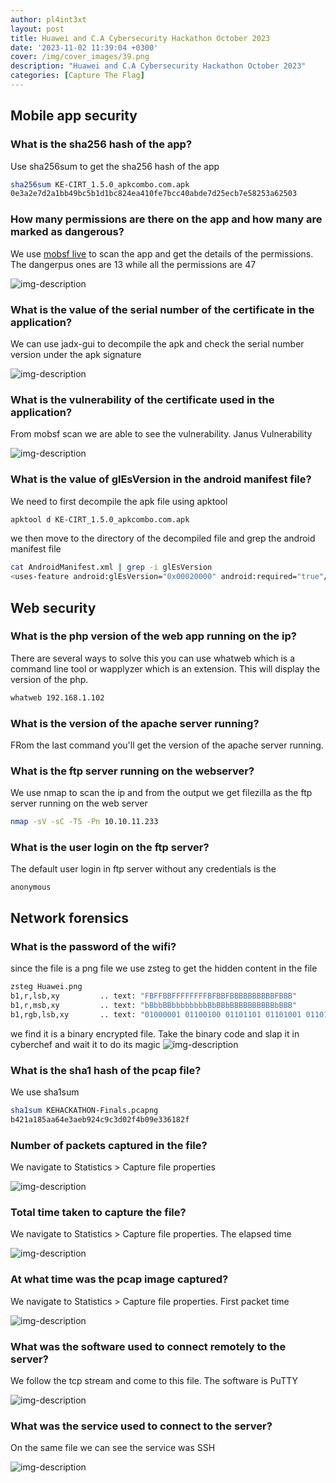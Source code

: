 ```yaml
---
author: pl4int3xt
layout: post
title: Huawei and C.A Cybersecurity Hackathon October 2023
date: '2023-11-02 11:39:04 +0300'
cover: /img/cover_images/39.png
description: "Huawei and C.A Cybersecurity Hackathon October 2023"
categories: [Capture The Flag]
---
```


## Mobile app security
### What is the sha256 hash of the app?
Use sha256sum to get the sha256 hash of the app
```bash
sha256sum KE-CIRT_1.5.0_apkcombo.com.apk
0e3a2e7d2a1bb49bc5b1d1bc824ea410fe7bcc40abde7d25ecb7e58253a62503
```
### How many permissions are there on the app and how many are marked as dangerous?
We use [mobsf live](https://mobsf.live/) to scan the app and get the details of the permissions. The dangerpus ones are 13 while all the permissions are 47

![img-description](/img/huwei-ca-hackathon/7.png)

### What is the value of the serial number of the certificate in the application?
We can use jadx-gui to decompile the apk and check the serial number version under the apk signature

![img-description](/img/huwei-ca-hackathon/5.png)

### What is the vulnerability of the certificate used in the application?
From mobsf scan we are able to see the vulnerability. Janus Vulnerability

![img-description](/img/huwei-ca-hackathon/6.png)
### What is the value of glEsVersion in the android manifest file?
We need to first decompile the apk file using apktool
```bash
apktool d KE-CIRT_1.5.0_apkcombo.com.apk
```
we then move to the directory of the decompiled file and grep the android manifest file
```bash
cat AndroidManifest.xml | grep -i glEsVersion
<uses-feature android:glEsVersion="0x00020000" android:required="true"/>
```
## Web security
### What is the php version of the web app running on the ip?
There are several ways to solve this you can use whatweb which is a command line tool or wapplyzer which is an extension. This will display the version of the php.
```bash
whatweb 192.168.1.102
```
### What is the version of the apache server running?
FRom the last command you'll get the version of the apache server running.
### What is the ftp server running on the webserver?
We use nmap to scan the ip and from the output we get filezilla as the ftp server running on the web server
```bash
nmap -sV -sC -T5 -Pn 10.10.11.233
```
### What is the user login on the ftp server?
The default user login in ftp server without any credentials is the 
```
anonymous
```
## Network forensics
### What is the password of the wifi?
since the file is a png file we use zsteg to get the hidden content in the file
```bash
zsteg Huawei.png
b1,r,lsb,xy         .. text: "FBFFBBFFFFFFFFBFBBFBBBBBBBBBBFBBB"
b1,r,msb,xy         .. text: "bBbbBBbbbbbbbbBbBBbBBBBBBBBBBbBBB"
b1,rgb,lsb,xy       .. text: "01000001 01100100 01101101 01101001 01101110 01000000 01000000 00110010 00110000 00110011 00110000 "
```
we find it is a binary encrypted file. Take the binary code and slap it in cyberchef and wait it to do its magic
![img-description](/img/huwei-ca-hackathon/3.png)

### What is the sha1 hash of the pcap file?
We use sha1sum
```bash
sha1sum KEHACKATHON-Finals.pcapng
b421a185aa64e3aeb924c9c3d02f4b09e336182f
```
### Number of packets captured in the file?
We navigate to Statistics > Capture file properties

![img-description](/img/huwei-ca-hackathon/4.png)

### Total time taken to capture the file?
We navigate to Statistics > Capture file properties. The elapsed time

![img-description](/img/huwei-ca-hackathon/2.png)

### At what time was the pcap image captured?
We navigate to Statistics > Capture file properties. First packet time 

![img-description](/img/huwei-ca-hackathon/2.png)
### What was the software used to connect remotely to the server?
We follow the tcp stream and come to this file. The software is PuTTY

![img-description](/img/huwei-ca-hackathon/1.png)
### What was the service used to connect to the server?
On the same file we can see the service was SSH

![img-description](/img/huwei-ca-hackathon/1.png)
